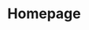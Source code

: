 ---
# Feel free to add content and custom Front Matter to this file.
# To modify the layout, see https://jekyllrb.com/docs/themes/#overriding-theme-defaults 

layout: home
title: Homepage
sidebar:
  nav: docs-en
---